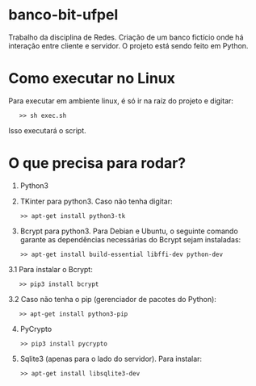 # banco-bit-ufpel
Trabalho da disciplina de Redes. Criação de um banco fictício onde há interação entre cliente e servidor. O projeto está sendo feito em Python.

# Como executar no Linux
Para executar em ambiente linux, é só ir na raíz do projeto e digitar:

       >> sh exec.sh

Isso executará o script.

# O que precisa para rodar?
1. Python3

2. TKinter para python3. Caso não tenha digitar:

       >> apt-get install python3-tk

3. Bcrypt para python3. Para Debian e Ubuntu, o seguinte comando garante as dependências necessárias do Bcrypt sejam instaladas:
       
       >> apt-get install build-essential libffi-dev python-dev

3.1 Para instalar o Bcrypt:
       
       >> pip3 install bcrypt

3.2 Caso não tenha o pip (gerenciador de pacotes do Python):

       >> apt-get install python3-pip

4. PyCrypto

       >> pip3 install pycrypto

5. Sqlite3 (apenas para o lado do servidor). Para instalar:

       >> apt-get install libsqlite3-dev

